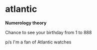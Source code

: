# atlantic

<b>Numerology theory</b>
<p>Chance to see your birthday from 1 to 888</p>

p/s
I'm a fan of Atlantic watches
